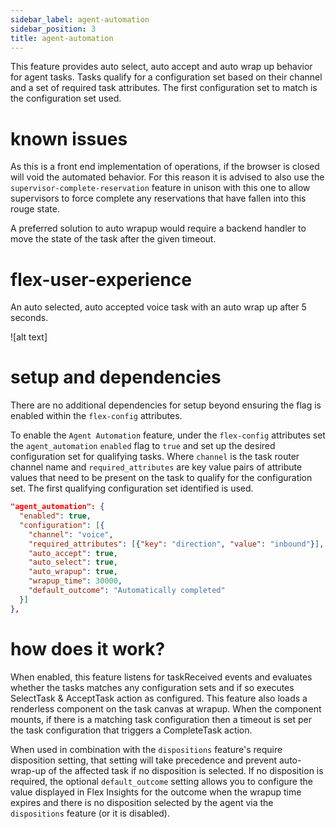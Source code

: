 ```yaml
---
sidebar_label: agent-automation
sidebar_position: 3
title: agent-automation
---
```


This feature provides auto select, auto accept and auto wrap up behavior for agent tasks. Tasks qualify for a configuration set based on their channel and a set of required task attributes. The first configuration set to match is the configuration set used.

# known issues

As this is a front end implementation of operations, if the browser is closed will void the automated behavior. For this reason it is advised to also use the `supervisor-complete-reservation` feature in unison with this one to allow supervisors to force complete any reservations that have fallen into this rouge state.

A preferred solution to auto wrapup would require a backend handler to move the state of the task after the given timeout.

# flex-user-experience

An auto selected, auto accepted voice task with an auto wrap up after 5 seconds.

![alt text]

# setup and dependencies

There are no additional dependencies for setup beyond ensuring the flag is enabled within the `flex-config` attributes.

To enable the `Agent Automation` feature, under the `flex-config` attributes set the `agent_automation` `enabled` flag to `true` and set up the desired configuration set for qualifying tasks. Where `channel` is the task router channel name and `required_attributes` are key value pairs of attribute values that need to be present on the task to qualify for the configuration set. The first qualifying configuration set identified is used.

```json
"agent_automation": {
  "enabled": true,
  "configuration": [{
    "channel": "voice",
    "required_attributes": [{"key": "direction", "value": "inbound"}],
    "auto_accept": true,
    "auto_select": true,
    "auto_wrapup": true,
    "wrapup_time": 30000,
    "default_outcome": "Automatically completed"
  }]
},
```

# how does it work?

When enabled, this feature listens for taskReceived events and evaluates whether the tasks matches any configuration sets and if so executes SelectTask & AcceptTask action as configured. This feature also loads a renderless component on the task canvas at wrapup. When the component mounts, if there is a matching task configuration then a timeout is set per the task configuration that triggers a CompleteTask action.

When used in combination with the `dispositions` feature's require disposition setting, that setting will take precedence and prevent auto-wrap-up of the affected task if no disposition is selected. If no disposition is required, the optional `default_outcome` setting allows you to configure the value displayed in Flex Insights for the outcome when the wrapup time expires and there is no disposition selected by the agent via the `dispositions` feature (or it is disabled).
